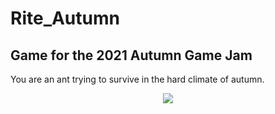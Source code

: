 # Rite_Autumn
## Game for the 2021 Autumn Game Jam

You are an ant trying to survive in the hard climate of autumn.

<p align="center">
  <img src="/Assets/Cover/riteAutumn_thumbnail_itchio_01.png">
</p>